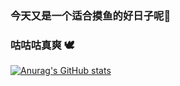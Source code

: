 ### 今天又是一个适合摸鱼的好日子呢🤔
### 咕咕咕真爽 🕊

[![Anurag's GitHub stats](https://github-readme-stats.vercel.app/api?username=HuaJi2333DaDa&show_icons=true&theme=nord)](https://github.com/anuraghazra/github-readme-stats)

<!--
**HuaJi2333DaDa/HuaJi2333DaDa** is a ✨ _special_ ✨ repository because its `README.md` (this file) appears on your GitHub profile.

Here are some ideas to get you started:

- 🔭 I’m currently working on ...
- 🌱 I’m currently learning ...
- 👯 I’m looking to collaborate on ...
- 🤔 I’m looking for help with ...
- 💬 Ask me about ...
- 📫 How to reach me: ...
- 😄 Pronouns: ...
- ⚡ Fun fact: ...
-->
